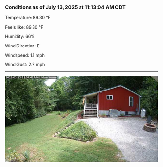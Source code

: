 ### Conditions as of July 13, 2025 at 11:13:04 AM CDT 

Temperature: 89.30 &deg;F

Feels like: 89.30 &deg;F

Humidity: 66%

Wind Direction: E

Windspeed: 1.1 mph

Wind Gust: 2.2 mph

---

<img src="./images/latest.jpeg"/>

